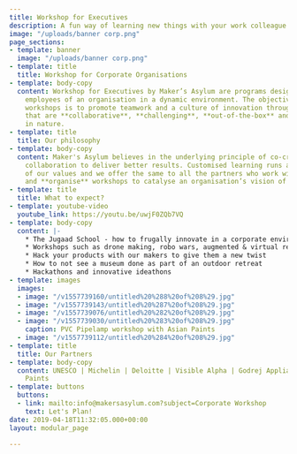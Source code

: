 ```yaml
---
title: Workshop for Executives
description: A fun way of learning new things with your work colleague
image: "/uploads/banner corp.png"
page_sections:
- template: banner
  image: "/uploads/banner corp.png"
- template: title
  title: Workshop for Corporate Organisations
- template: body-copy
  content: Workshop for Executives by Maker’s Asylum are programs designed to engage
    employees of an organisation in a dynamic environment. The objective of these
    workshops is to promote teamwork and a culture of innovation through activities
    that are **collaborative**, **challenging**, **out-of-the-box** and of **new-age**
    in nature.
- template: title
  title: Our philosophy
- template: body-copy
  content: Maker's Asylum believes in the underlying principle of co-creation and
    collaboration to deliver better results. Customised learning runs at the core
    of our values and we offer the same to all the partners who work with us. We **co-create**
    and **organise** workshops to catalyse an organisation’s vision of doing business.
- template: title
  title: What to expect?
- template: youtube-video
  youtube_link: https://youtu.be/uwjF0ZQb7VQ
- template: body-copy
  content: |-
    * The Jugaad School - how to frugally innovate in a corporate environment
    * Workshops such as drone making, robo wars, augmented & virtual reality and more
    * Hack your products with our makers to give them a new twist
    * How to not see a museum done as part of an outdoor retreat
    * Hackathons and innovative ideathons
- template: images
  images:
  - image: "/v1557739160/untitled%20%288%20of%208%29.jpg"
  - image: "/v1557739143/untitled%20%287%20of%208%29.jpg"
  - image: "/v1557739076/untitled%20%282%20of%208%29.jpg"
  - image: "/v1557739030/untitled%20%283%20of%208%29.jpg"
    caption: PVC Pipelamp workshop with Asian Paints
  - image: "/v1557739112/untitled%20%284%20of%208%29.jpg"
- template: title
  title: Our Partners
- template: body-copy
  content: UNESCO | Michelin | Deloitte | Visible Alpha | Godrej Appliances | Asian
    Paints
- template: buttons
  buttons:
  - link: mailto:info@makersasylum.com?subject=Corporate Workshop
    text: Let's Plan!
date: 2019-04-18T11:32:05.000+00:00
layout: modular_page

---
```


